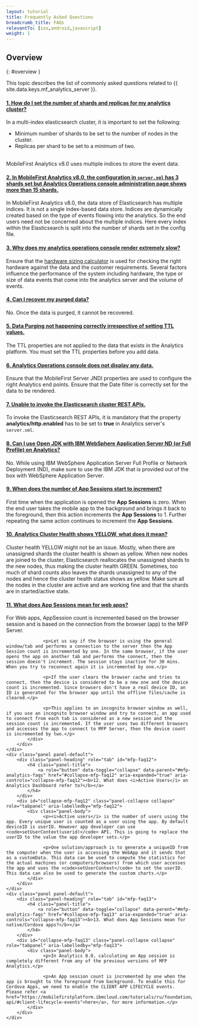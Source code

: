```yaml
---
layout: tutorial
title: Frequently Asked Questions
breadcrumb_title: FAQs
relevantTo: [ios,android,javascript]
weight: 1
---
```

<!-- NLS_CHARSET=UTF-8 -->
## Overview
{: #overview }

This topic describes the list of commonly asked questions related to {{ site.data.keys.mf_analytics_server }}.

<div class="panel-group accordion" id="mfp-analytics-faqs" role="tablist">
    <div class="panel panel-default">
        <div class="panel-heading" role="tab" id="mfp-faq1">
            <h4 class="panel-title">
                <a role="button" data-toggle="collapse" data-parent="#mfp-analytics-faqs" href="#collapse-mfp-faq1" aria-expanded="true" aria-controls="collapse-mfp-faq1"><b>1.	How do I set the number of shards and replicas for my analytics cluster?</b></a>
            </h4>
        </div>
        <div id="collapse-mfp-faq1" class="panel-collapse collapse" role="tabpanel" aria-labelledby="mfp-faq1">
            <div class="panel-body">
              <p>In a multi-index elasticsearch cluster, it is important to set the following:
                <ul><li>Minimum number of shards to be set to the number of nodes in the cluster.</li><li>Replicas per shard to be set to a minimum of two.</li></ul><br/>MobileFirst Analytics v8.0 uses multiple indices to store the event data.</p>
         </div>
        </div>      
    </div>
    <div class="panel panel-default">
        <div class="panel-heading" role="tab" id="mfp-faq2">
            <h4 class="panel-title">
                <a role="button" data-toggle="collapse" data-parent="#mfp-analytics-faqs" href="#collapse-mfp-faq2" aria-expanded="true" aria-controls="collapse-mfp-faq2"><b>2. In MobileFirst Analytics v8.0, the configuration in <code>server.xml</code> has 3 shards set but Analytics Operations console administration page shows more than 15 shards.</b></a>
            </h4>
        </div>
        <div id="collapse-mfp-faq2" class="panel-collapse collapse" role="tabpanel" aria-labelledby="mfp-faq2">
            <div class="panel-body">
                  <p>In MobileFirst Analytics v8.0, the data store of Elasticsearch has multiple indices. It is not a single index-based data store. Indices are dynamically created based on the type of events flowing into the analytics. So the end users need not be concerned about the multiple indices. Here every index within the Elasticsearch is split into the number of shards set in the config file.</p>
            </div>
        </div>      
    </div>
    <div class="panel panel-default">
        <div class="panel-heading" role="tab" id="mfp-faq3">
            <h4 class="panel-title">
                <a role="button" data-toggle="collapse" data-parent="#mfp-analytics-faqs" href="#collapse-mfp-faq3" aria-expanded="true" aria-controls="collapse-mfp-faq3"><b>3. Why does my analytics operations console render extremely slow?</b></a>
            </h4>
        </div>
        <div id="collapse-mfp-faq3" class="panel-collapse collapse" role="tabpanel" aria-labelledby="mfp-faq3">
            <div class="panel-body">
                  <p>Ensure that the <a href="https://mobilefirstplatform.ibmcloud.com/learn-more/scalability-and-hardware-sizing-8-0/">hardware sizing calculator</a> is used for checking the right hardware against the data and the customer requirements. Several factors influence the performance of the system including hardware, the type or size of data events that come into the analytics server and  the volume of events.</p>
            </div>
        </div>      
    </div>
    <div class="panel panel-default">
        <div class="panel-heading" role="tab" id="mfp-faq4">
            <h4 class="panel-title">
                <a role="button" data-toggle="collapse" data-parent="#mfp-analytics-faqs" href="#collapse-mfp-faq4" aria-expanded="true" aria-controls="collapse-mfp-faq4"><b>4. Can I recover my purged data?</b></a>
            </h4>
        </div>
        <div id="collapse-mfp-faq4" class="panel-collapse collapse" role="tabpanel" aria-labelledby="mfp-faq4">
            <div class="panel-body">
                <p>No. Once the data is purged, it cannot be recovered.</p>
            </div>
        </div>      
    </div>
    <div class="panel panel-default">
        <div class="panel-heading" role="tab" id="mfp-faq5">
            <h4 class="panel-title">
                <a role="button" data-toggle="collapse" data-parent="#mfp-analytics-faqs" href="#collapse-mfp-faq5" aria-expanded="true" aria-controls="collapse-mfp-faq5"><b>5. Data Purging not happening correctly irrespective of setting TTL values.</b></a>
            </h4>
        </div>
        <div id="collapse-mfp-faq5" class="panel-collapse collapse" role="tabpanel" aria-labelledby="mfp-faq5">
            <div class="panel-body">
                <p>The TTL properties are not applied to the data that exists in the Analytics platform. You must set the TTL properties before you add data.</p>
            </div>
        </div>      
    </div>
    <div class="panel panel-default">
        <div class="panel-heading" role="tab" id="mfp-faq6">
            <h4 class="panel-title">
                <a role="button" data-toggle="collapse" data-parent="#mfp-analytics-faqs" href="#collapse-mfp-faq6" aria-expanded="true" aria-controls="collapse-mfp-faq6"><b>6. Analytics Operations console does not display any data.</b></a>
            </h4>
        </div>
        <div id="collapse-mfp-faq6" class="panel-collapse collapse" role="tabpanel" aria-labelledby="mfp-faq6">
            <div class="panel-body">
              <p>Ensure that the MobileFirst Server JNDI properties are used to configure the right Analytics end points. Ensure that the Date filter is correctly set for the data to be rendered.</p>
            </div>
        </div>      
    </div>
    <div class="panel panel-default">
        <div class="panel-heading" role="tab" id="mfp-faq7">
            <h4 class="panel-title">
                <a role="button" data-toggle="collapse" data-parent="#mfp-analytics-faqs" href="#collapse-mfp-faq7" aria-expanded="true" aria-controls="collapse-mfp-faq7"><b>7. Unable to invoke the Elasticsearch cluster REST APIs.</b></a>
            </h4>
        </div>
        <div id="collapse-mfp-faq7" class="panel-collapse collapse" role="tabpanel" aria-labelledby="mfp-faq7">
            <div class="panel-body">
                  <p>To invoke the Elasticsearch REST APIs, it is mandatory that the property <b>analytics/http.enabled</b> has to be set to <b>true</b> in Analytics server's <code>server.xml</code>.</p>
            </div>
        </div>      
    </div>
    <div class="panel panel-default">
        <div class="panel-heading" role="tab" id="mfp-faq8">
            <h4 class="panel-title">
                <a role="button" data-toggle="collapse" data-parent="#mfp-analytics-faqs" href="#collapse-mfp-faq8" aria-expanded="true" aria-controls="collapse-mfp-faq8"><b>8.	Can I use Open JDK with IBM WebSphere Application Server ND (or Full Profile) on Analytics?</b></a>
            </h4>
        </div>
        <div id="collapse-mfp-faq8" class="panel-collapse collapse" role="tabpanel" aria-labelledby="mfp-faq8">
            <div class="panel-body">
                  <p>No. While using IBM WebSphere Application Server Full Profile or Network Deployment (ND), make sure to use the IBM JDK that is provided out of the box with WebSphere Application Server.</p>
            </div>
        </div>      
    </div>
    <div class="panel panel-default">
        <div class="panel-heading" role="tab" id="mfp-faq9">
            <h4 class="panel-title">
                <a role="button" data-toggle="collapse" data-parent="#mfp-analytics-faqs" href="#collapse-mfp-faq9" aria-expanded="true" aria-controls="collapse-mfp-faq9"><b>9.	When does the number of <b>App Sessions</b> start to increment?</b></a>
            </h4>
        </div>
        <div id="collapse-mfp-faq9" class="panel-collapse collapse" role="tabpanel" aria-labelledby="mfp-faq9">
            <div class="panel-body">
                  <p>First time when the application is opened the <b>App Sessions</b> is zero. When the end user takes the mobile app to the background and brings it back to the foreground, then this action increments the <b>App Sessions</b> to 1. Further repeating the same action continues to increment the <b>App Sessions</b>.</p>
            </div>
        </div>      
    </div>
    <div class="panel panel-default">
        <div class="panel-heading" role="tab" id="mfp-faq10">
            <h4 class="panel-title">
                <a role="button" data-toggle="collapse" data-parent="#mfp-analytics-faqs" href="#collapse-mfp-faq10" aria-expanded="true" aria-controls="collapse-mfp-faq10"><b>10.	Analytics Cluster Health shows YELLOW, what does it mean?</b></a>
            </h4>
        </div>
        <div id="collapse-mfp-faq10" class="panel-collapse collapse" role="tabpanel" aria-labelledby="mfp-faq10">
            <div class="panel-body">
                  <p>Cluster health YELLOW might not be an issue. Mostly, when there are unassigned shards the cluster health is shown as yellow. When new nodes are joined to the cluster, Elasticsearch reallocates the unassigned shards to the new nodes, thus making the cluster health GREEN. Sometimes, too much of shard counts also leaves the shards unassigned to any of the nodes and hence the cluster health status shows as yellow. Make sure all the nodes in the cluster are active and are working fine and that the shards are in started/active state.</p>
            </div>
        </div>      
    </div>
    <div class="panel panel-default">
        <div class="panel-heading" role="tab" id="mfp-faq11">
            <h4 class="panel-title">
                <a role="button" data-toggle="collapse" data-parent="#mfp-analytics-faqs" href="#collapse-mfp-faq11" aria-expanded="true" aria-controls="collapse-mfp-faq11"><b>11.	What does App Sessions mean for web apps?</b></a>
            </h4>
        </div>
        <div id="collapse-mfp-faq11" class="panel-collapse collapse" role="tabpanel" aria-labelledby="mfp-faq11">
            <div class="panel-body">
                  <p>For Web apps, AppSession count is incremented based on the browser session and is based on the connection from the browser (app) to the MFP Server.</p>

                  <p>Let us say if the browser is using the general window/tab and performs a connection to the server then the App Session count is incremented by one. In the same browser, if the user opens the app on another tab and performs the connect, then the session doesn't increment. The session stays inactive for 30 mins. When you try to reconnect again it is incremented by one.</p>

                  <p>If the user clears the browser cache and tries to connect, then the device is considered to be a new one and the device count is incremented. Since browsers don't have a real device ID, an ID is generated for the browser app until the offline files/cache is cleared.</p>

                  <p>This applies to an incognito browser window as well, if you use an incognito browser window and try to connect, an app used to connect from each tab is considered as a new session and the session count is incremented. If the user uses two different browsers and accesses the app to connect to MFP Server, then the device count is incremented by two.</p>
            </div>
        </div>      
    </div>
    <div class="panel panel-default">
        <div class="panel-heading" role="tab" id="mfp-faq12">
            <h4 class="panel-title">
                <a role="button" data-toggle="collapse" data-parent="#mfp-analytics-faqs" href="#collapse-mfp-faq12" aria-expanded="true" aria-controls="collapse-mfp-faq12"><b>12.	What does <i>Active Users</i> on Analytics Dashboard refer to?</b></a>
            </h4>
        </div>
        <div id="collapse-mfp-faq12" class="panel-collapse collapse" role="tabpanel" aria-labelledby="mfp-faq12">
            <div class="panel-body">
                  <p><i>Active users</i> is the number of users using the app. Every unique user is counted as a user using the app. By default deviceID is userID. However app developer can use <code>setUserContext(userid)</code> API. This is going to replace the userID to the value the app developer sets.</p>

                  <p>One solution/approach is to generate a uniqueID from the computer when the user is accessing the WebApp and it sends that as a customData. This data can be used to compute the statistics for the actual machines (or computers/browsers) from which user accesses the app and uses the <code>setUserContext</code> to set the userID. This data can also be used to generate the custom charts.</p>
            </div>
        </div>      
    </div>
    <div class="panel panel-default">
        <div class="panel-heading" role="tab" id="mfp-faq13">
            <h4 class="panel-title">
                <a role="button" data-toggle="collapse" data-parent="#mfp-analytics-faqs" href="#collapse-mfp-faq13" aria-expanded="true" aria-controls="collapse-mfp-faq13"><b>13.	What does App Sessions mean for native/Cordova apps?</b></a>
            </h4>
        </div>
        <div id="collapse-mfp-faq13" class="panel-collapse collapse" role="tabpanel" aria-labelledby="mfp-faq13">
            <div class="panel-body">
                  <p>In Analytics 8.0, calculating an App session is completely different from any of the previous versions of MFP Analytics.</p>

                  <p>An App session count is incremented by one when the app is brought to the foreground from background. To enable this for Cordova Apps, we need to enable the CLIENT APP LIFECYCLE events. Please refer <a href="https://mobilefirstplatform.ibmcloud.com/tutorials/ru/foundation/8.0/analytics/analytics-api/#client-lifecycle-events">here</a>, for more information.</p>
            </div>
        </div>      
    </div>
</div>       
